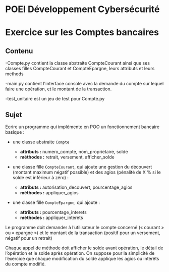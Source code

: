 # POEI Développement Cybersécurité 

# Exercice sur les Comptes bancaires

## Contenu

-Compte.py contient la classe abstraite CompteCourant ainsi que ses classes filles CompteCourant et CompteEpargne,
 leurs attributs et leurs methods

-main.py contient l'interface console avec la demande du compte sur lequel faire une opération, et le montant de la transaction.

-test_unitaire est un jeu de test pour Compte.py

## Sujet

Ecrire un programme qui implémente en POO un fonctionnement bancaire basique :  

- une classe abstraite `Compte` 
    - **attributs :** numero_compte, nom_proprietaire, solde  
    - **méthodes :** retrait, versement, afficher_solde  

- une classe fille `CompteCourant`, qui ajoute une gestion du découvert (montant maximum négatif 
possible) et des agios (pénalité de X % si le solde est inférieur à zéro) :  
    - **attributs :** autorisation_decouvert, pourcentage_agios  
    - **méthodes :** appliquer_agios  

- une classe fille `CompteEpargne`, qui ajoute :  
    - **attributs :** pourcentage_interets  
    - **méthodes :** appliquer_interets  
    

Le programme doit demander à l’utilisateur le compte concerné (« courant » ou « epargne ») et le montant 
de la transaction (positif pour un versement, négatif pour un retrait)  

Chaque appel de méthode doit afficher le solde avant opération, le détail de l’opération et le solde après 
opération. On suppose pour la simplicité de l’exercice que chaque modification du solde applique les agios 
ou intérêts du compte modifié.
